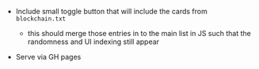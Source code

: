 - Include small toggle button that will include the cards from `blockchain.txt`
    - this should merge those entries in to the main list in JS such that the randomness and UI indexing still appear

- Serve via GH pages
